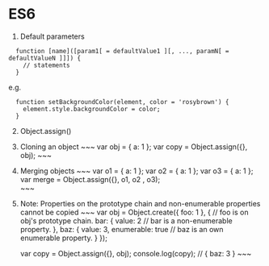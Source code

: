 # ES6

1. Default parameters
~~~
  function [name]([param1[ = defaultValue1 ][, ..., paramN[ = defaultValueN ]]]) {
    // statements
  }
~~~
e.g.
~~~
  function setBackgroundColor(element, color = 'rosybrown') {
    element.style.backgroundColor = color;
  }
~~~

2. Object.assign()
  1. Cloning an object
    ~~~
      var obj = { a: 1 };
      var copy = Object.assign({}, obj);
    ~~~
  2. Merging objects
    ~~~
      var o1 = { a: 1 };
      var o2 = { a: 1 };
      var o3 = { a: 1 };
      var merge = Object.assign({}, o1, o2 , o3);      
    ~~~
  3. Note: Properties on the prototype chain and non-enumerable properties cannot be copied
    ~~~
      var obj = Object.create({ foo: 1 }, { // foo is on obj's prototype chain.
        bar: {
          value: 2  // bar is a non-enumerable property.
        },
        baz: {
          value: 3,
          enumerable: true  // baz is an own enumerable property.
        }
      });

      var copy = Object.assign({}, obj);
      console.log(copy); // { baz: 3 }
    ~~~